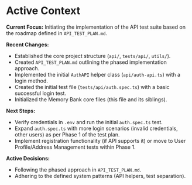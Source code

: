 # Active Context

**Current Focus:** Initiating the implementation of the API test suite based on the roadmap defined in `API_TEST_PLAN.md`.

**Recent Changes:**

- Established the core project structure (`api/`, `tests/api/`, `utils/`).
- Created `API_TEST_PLAN.md` outlining the phased implementation approach.
- Implemented the initial `AuthAPI` helper class (`api/auth-api.ts`) with a login method.
- Created the initial test file (`tests/api/auth.spec.ts`) with a basic successful login test.
- Initialized the Memory Bank core files (this file and its siblings).

**Next Steps:**

- Verify credentials in `.env` and run the initial `auth.spec.ts` test.
- Expand `auth.spec.ts` with more login scenarios (invalid credentials, other users) as per Phase 1 of the test plan.
- Implement registration functionality (if API supports it) or move to User Profile/Address Management tests within Phase 1.

**Active Decisions:**

- Following the phased approach in `API_TEST_PLAN.md`.
- Adhering to the defined system patterns (API helpers, test separation).
